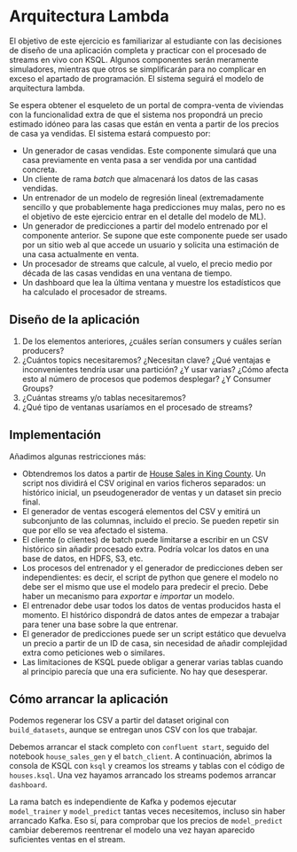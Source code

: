 # Arquitectura Lambda

El objetivo de este ejercicio es familiarizar al estudiante con las decisiones de diseño de una aplicación completa y practicar con el procesado de streams en vivo con KSQL. Algunos componentes serán meramente simuladores, mientras que otros se simplificarán para no complicar en exceso el apartado de programación. El sistema seguirá el modelo de arquitectura lambda.

Se espera obtener el esqueleto de un portal de compra-venta de viviendas con la funcionalidad extra de que el sistema nos propondrá un precio estimado idóneo para las casas que están en venta a partir de los precios de casa ya vendidas. El sistema estará compuesto por:
- Un generador de casas vendidas. Este componente simulará que una casa previamente en venta pasa a ser vendida por una cantidad concreta.
- Un cliente de rama _batch_ que almacenará los datos de las casas vendidas.
- Un entrenador de un modelo de regresión lineal (extremadamente sencillo y que probablemente haga predicciones muy malas, pero no es el objetivo de este ejercicio entrar en el detalle del modelo de ML).
- Un generador de predicciones a partir del modelo entrenado por el componente anterior. Se supone que este componente puede ser usado por un sitio web al que accede un usuario y solicita una estimación de una casa actualmente en venta.
- Un procesador de streams que calcule, al vuelo, el precio medio por década de las casas vendidas en una ventana de tiempo.
- Un dashboard que lea la última ventana y muestre los estadísticos que ha calculado el procesador de streams.

## Diseño de la aplicación
1. De los elementos anteriores, ¿cuáles serían consumers y cuáles serían producers?
2. ¿Cuántos topics necesitaremos? ¿Necesitan clave? ¿Qué ventajas e inconvenientes tendría usar una partición? ¿Y usar varias?  ¿Cómo afecta esto al número de procesos que podemos desplegar? ¿Y Consumer Groups?
3. ¿Cuántas streams y/o tablas necesitaremos?
4. ¿Qué tipo de ventanas usaríamos en el procesado de streams?

## Implementación
Añadimos algunas restricciones más:
- Obtendremos los datos a partir de [House Sales in King County](https://www.kaggle.com/harlfoxem/housesalesprediction). Un script nos dividirá el CSV original en varios ficheros separados: un histórico inicial, un pseudogenerador de ventas y un dataset sin precio final.
- El generador de ventas escogerá elementos del CSV y emitirá un subconjunto de las columnas, incluido el precio. Se pueden repetir sin que por ello se vea afectado el sistema.
- El cliente (o clientes) de batch puede limitarse a escribir en un CSV histórico sin añadir procesado extra. Podría volcar los datos en una base de datos, en HDFS, S3, etc.
- Los procesos del entrenador y el generador de predicciones deben ser independientes: es decir, el script de python que genere el modelo no debe ser el mismo que use el modelo para predecir el precio. Debe haber un mecanismo para _exportar_ e _importar_ un modelo.
- El entrenador debe usar todos los datos de ventas producidos hasta el momento. El histórico dispondrá de datos antes de empezar a trabajar para tener una base sobre la que entrenar.
- El generador de predicciones puede ser un script estático que devuelva un precio a partir de un ID de casa, sin necesidad de añadir complejidad extra como peticiones web o similares.
- Las limitaciones de KSQL puede obligar a generar varias tablas cuando al principio parecía que una era suficiente. No hay que desesperar.

## Cómo arrancar la aplicación
Podemos regenerar los CSV a partir del dataset original con `build_datasets`, aunque se entregan unos CSV con los que trabajar. 

Debemos arrancar el stack completo con `confluent start`, seguido del notebook `house_sales_gen` y el `batch_client`. A continuación, abrimos la consola de KSQL con `ksql` y creamos los streams y tablas con el código de `houses.ksql`. Una vez hayamos arrancado los streams podemos arrancar `dashboard`.

La rama batch es independiente de Kafka y podemos ejecutar `model_trainer` y `model_predict` tantas veces necesitemos, incluso sin haber arrancado Kafka. Eso sí, para comprobar que los precios de `model_predict` cambiar deberemos reentrenar el modelo una vez hayan aparecido suficientes ventas en el stream.










